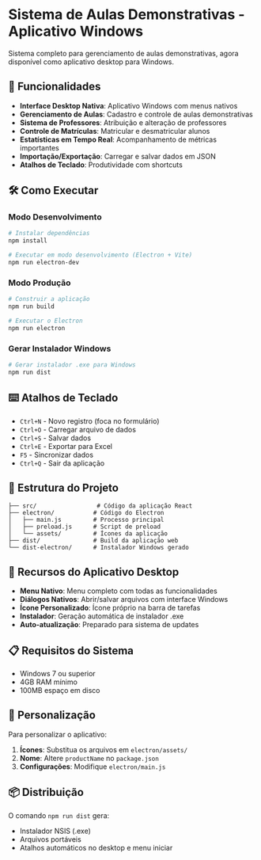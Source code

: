 # Sistema de Aulas Demonstrativas - Aplicativo Windows

Sistema completo para gerenciamento de aulas demonstrativas, agora disponível como aplicativo desktop para Windows.

## 🚀 Funcionalidades

- **Interface Desktop Nativa**: Aplicativo Windows com menus nativos
- **Gerenciamento de Aulas**: Cadastro e controle de aulas demonstrativas
- **Sistema de Professores**: Atribuição e alteração de professores
- **Controle de Matrículas**: Matricular e desmatricular alunos
- **Estatísticas em Tempo Real**: Acompanhamento de métricas importantes
- **Importação/Exportação**: Carregar e salvar dados em JSON
- **Atalhos de Teclado**: Produtividade com shortcuts

## 🛠️ Como Executar

### Modo Desenvolvimento
```bash
# Instalar dependências
npm install

# Executar em modo desenvolvimento (Electron + Vite)
npm run electron-dev
```

### Modo Produção
```bash
# Construir a aplicação
npm run build

# Executar o Electron
npm run electron
```

### Gerar Instalador Windows
```bash
# Gerar instalador .exe para Windows
npm run dist
```

## ⌨️ Atalhos de Teclado

- `Ctrl+N` - Novo registro (foca no formulário)
- `Ctrl+O` - Carregar arquivo de dados
- `Ctrl+S` - Salvar dados
- `Ctrl+E` - Exportar para Excel
- `F5` - Sincronizar dados
- `Ctrl+Q` - Sair da aplicação

## 📁 Estrutura do Projeto

```
├── src/                 # Código da aplicação React
├── electron/           # Código do Electron
│   ├── main.js         # Processo principal
│   ├── preload.js      # Script de preload
│   └── assets/         # Ícones da aplicação
├── dist/               # Build da aplicação web
└── dist-electron/      # Instalador Windows gerado
```

## 🎯 Recursos do Aplicativo Desktop

- **Menu Nativo**: Menu completo com todas as funcionalidades
- **Diálogos Nativos**: Abrir/salvar arquivos com interface Windows
- **Ícone Personalizado**: Ícone próprio na barra de tarefas
- **Instalador**: Geração automática de instalador .exe
- **Auto-atualização**: Preparado para sistema de updates

## 📋 Requisitos do Sistema

- Windows 7 ou superior
- 4GB RAM mínimo
- 100MB espaço em disco

## 🔧 Personalização

Para personalizar o aplicativo:

1. **Ícones**: Substitua os arquivos em `electron/assets/`
2. **Nome**: Altere `productName` no `package.json`
3. **Configurações**: Modifique `electron/main.js`

## 📦 Distribuição

O comando `npm run dist` gera:
- Instalador NSIS (.exe)
- Arquivos portáveis
- Atalhos automáticos no desktop e menu iniciar